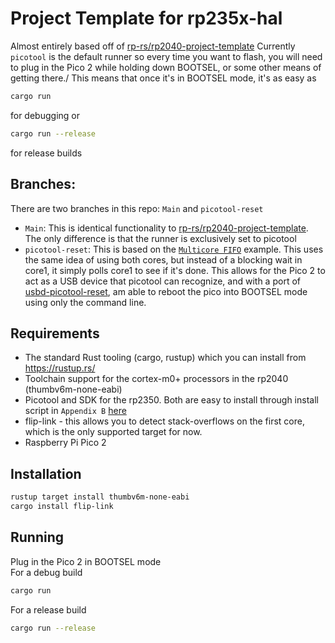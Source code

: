 # Project Template for rp235x-hal
Almost entirely based off of [rp-rs/rp2040-project-template](https://github.com/rp-rs/rp2040-project-template/tree/main)
Currently `picotool` is the default runner so every time you want to flash, you will need to plug in the Pico 2 while holding down BOOTSEL, or some other means of getting there./
This means that once it's in BOOTSEL mode, it's as easy as
```sh 
cargo run
```
for debugging
or 
```sh
cargo run --release
```
for release builds

## Branches:
There are two branches in this repo: `Main` and `picotool-reset`
- `Main`: This is identical functionality to [rp-rs/rp2040-project-template](https://github.com/rp-rs/rp2040-project-template/tree/main). The only difference is that the runner is exclusively set to picotool
- `picotool-reset`: This is based on the [`Multicore FIFO`](https://github.com/rp-rs/rp-hal/blob/main/rp235x-hal-examples/src/bin/multicore_fifo_blink.rs) example. This uses the same idea of using both cores, but instead of a blocking wait in core1, it simply polls core1 to see if it's done. This allows for the Pico 2 to act as a USB device that picotool can recognize, and with a port of [usbd-picotool-reset](https://github.com/Navelwriter/usbd-picotool-reset), am able to reboot the pico into BOOTSEL mode using only the command line. 

## Requirements
- The standard Rust tooling (cargo, rustup) which you can install from https://rustup.rs/
- Toolchain support for the cortex-m0+ processors in the rp2040 (thumbv6m-none-eabi)
- Picotool and SDK for the rp2350. Both are easy to install through install script in `Appendix B` [here](https://datasheets.raspberrypi.com/pico/getting-started-with-pico.pdf)
- flip-link - this allows you to detect stack-overflows on the first core, which is the only supported target for now.
- Raspberry Pi Pico 2

## Installation
```sh
rustup target install thumbv6m-none-eabi
cargo install flip-link
```

## Running
Plug in the Pico 2 in BOOTSEL mode\
For a debug build
```sh
cargo run
```
For a release build
```sh
cargo run --release
```
